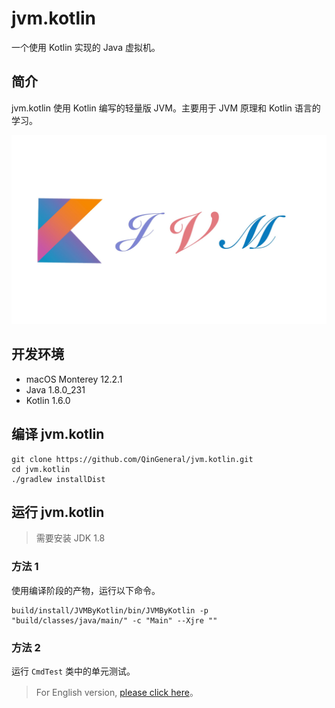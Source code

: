 # jvm.kotlin

一个使用 Kotlin 实现的 Java 虚拟机。

## 简介

jvm.kotlin 使用 Kotlin 编写的轻量版 JVM。主要用于 JVM 原理和 Kotlin 语言的学习。

![logo](logo.jpg)

## 开发环境

- macOS Monterey 12.2.1
- Java 1.8.0_231
- Kotlin 1.6.0

## 编译 jvm.kotlin

```shell
git clone https://github.com/QinGeneral/jvm.kotlin.git
cd jvm.kotlin
./gradlew installDist
```

## 运行 jvm.kotlin

> 需要安装 JDK 1.8

### 方法 1

使用编译阶段的产物，运行以下命令。

```shell
build/install/JVMByKotlin/bin/JVMByKotlin -p "build/classes/java/main/" -c "Main" --Xjre ""
```

### 方法 2

运行 `CmdTest` 类中的单元测试。

> For English version, [please click here](README.md)。